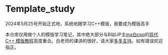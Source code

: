 # Template_study
2024年5月25号开始正式地，系统地跟学习C++模版，我要成为模版高手  

本仓库仅用做个人的模版学习笔记，其中绝大部分与B站UP主[mq白cpp](https://space.bilibili.com/1292761396/pugv?defaultTab=cheese)的[现代 C++ 模版教程](https://mq-b.github.io/Modern-Cpp-templates-tutorial/)高度重合。白老师的课讲的很好，请大家[多多支持](https://www.bilibili.com/cheese/play/ss12852?bsource=link_copy)。如有错误欢迎指正。
